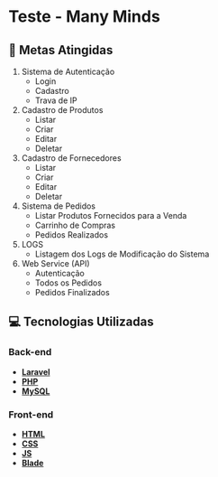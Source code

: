 # Teste - Many Minds
## 🚀 Metas Atingidas
1. Sistema de Autenticação
   - Login
   - Cadastro
   - Trava de IP
3. Cadastro de Produtos
   - Listar
   - Criar
   - Editar
   - Deletar
5. Cadastro de Fornecedores
   - Listar
   - Criar
   - Editar
   - Deletar
9. Sistema de Pedidos
    - Listar Produtos Fornecidos para a Venda
    - Carrinho de Compras
    - Pedidos Realizados
11. LOGS
    - Listagem dos Logs de Modificação do Sistema
13. Web Service (API)
    - Autenticação
    - Todos os Pedidos
    - Pedidos Finalizados

## :computer: Tecnologias Utilizadas
### Back-end
- **[Laravel](https://laravel.com/)**
- **[PHP](https://www.php.net/)**
- **[MySQL](https://www.mysql.com/)**
  
### Front-end
- **[HTML](https://developer.mozilla.org/pt-BR/docs/Web/HTML)**
- **[CSS](https://developer.mozilla.org/pt-BR/docs/Web/CSS)**
- **[JS](https://developer.mozilla.org/pt-BR/docs/Web/JavaScript)**
- **[Blade](https://laravel.com/docs/10.x/blade)**
